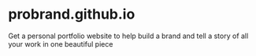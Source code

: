 # probrand.github.io
Get a personal portfolio website to help build a brand and tell a story of all your work in one beautiful piece

